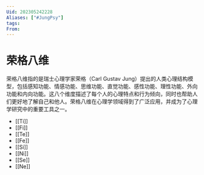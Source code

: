 ```yaml
---
Uid: 202305242228
Aliases: ["#JungPsy"]
tags: 
From: 
---
```

# 荣格八维

荣格八维指的是瑞士心理学家荣格（Carl Gustav Jung）提出的人类心理结构模型，包括感知功能、情感功能、思维功能、直觉功能、感性功能、理性功能、外向功能和内向功能。这八个维度描述了每个人的心理特点和行为倾向，同时也帮助人们更好地了解自己和他人。荣格八维在心理学领域得到了广泛应用，并成为了心理学研究中的重要工具之一。

- [[Ti]]
- [[Fi]]
- [[Te]]
- [[Fe]]
- [[Si]]
- [[Ni]]
- [[Se]]
- [[Ne]]
